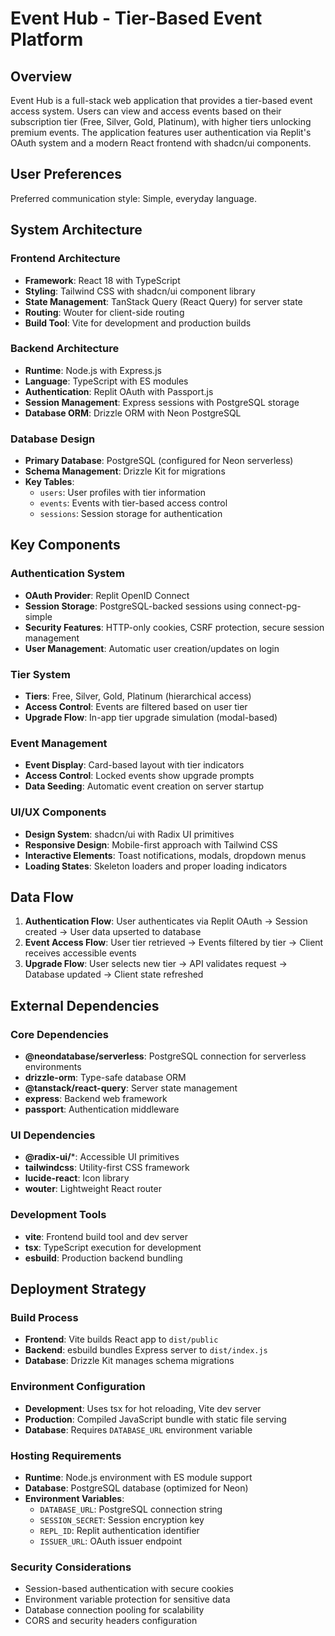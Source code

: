 # Event Hub - Tier-Based Event Platform

## Overview

Event Hub is a full-stack web application that provides a tier-based event access system. Users can view and access events based on their subscription tier (Free, Silver, Gold, Platinum), with higher tiers unlocking premium events. The application features user authentication via Replit's OAuth system and a modern React frontend with shadcn/ui components.

## User Preferences

Preferred communication style: Simple, everyday language.

## System Architecture

### Frontend Architecture
- **Framework**: React 18 with TypeScript
- **Styling**: Tailwind CSS with shadcn/ui component library
- **State Management**: TanStack Query (React Query) for server state
- **Routing**: Wouter for client-side routing
- **Build Tool**: Vite for development and production builds

### Backend Architecture
- **Runtime**: Node.js with Express.js
- **Language**: TypeScript with ES modules
- **Authentication**: Replit OAuth with Passport.js
- **Session Management**: Express sessions with PostgreSQL storage
- **Database ORM**: Drizzle ORM with Neon PostgreSQL

### Database Design
- **Primary Database**: PostgreSQL (configured for Neon serverless)
- **Schema Management**: Drizzle Kit for migrations
- **Key Tables**:
  - `users`: User profiles with tier information
  - `events`: Events with tier-based access control
  - `sessions`: Session storage for authentication

## Key Components

### Authentication System
- **OAuth Provider**: Replit OpenID Connect
- **Session Storage**: PostgreSQL-backed sessions using connect-pg-simple
- **Security Features**: HTTP-only cookies, CSRF protection, secure session management
- **User Management**: Automatic user creation/updates on login

### Tier System
- **Tiers**: Free, Silver, Gold, Platinum (hierarchical access)
- **Access Control**: Events are filtered based on user tier
- **Upgrade Flow**: In-app tier upgrade simulation (modal-based)

### Event Management
- **Event Display**: Card-based layout with tier indicators
- **Access Control**: Locked events show upgrade prompts
- **Data Seeding**: Automatic event creation on server startup

### UI/UX Components
- **Design System**: shadcn/ui with Radix UI primitives
- **Responsive Design**: Mobile-first approach with Tailwind CSS
- **Interactive Elements**: Toast notifications, modals, dropdown menus
- **Loading States**: Skeleton loaders and proper loading indicators

## Data Flow

1. **Authentication Flow**: User authenticates via Replit OAuth → Session created → User data upserted to database
2. **Event Access Flow**: User tier retrieved → Events filtered by tier → Client receives accessible events
3. **Upgrade Flow**: User selects new tier → API validates request → Database updated → Client state refreshed

## External Dependencies

### Core Dependencies
- **@neondatabase/serverless**: PostgreSQL connection for serverless environments
- **drizzle-orm**: Type-safe database ORM
- **@tanstack/react-query**: Server state management
- **express**: Backend web framework
- **passport**: Authentication middleware

### UI Dependencies
- **@radix-ui/***: Accessible UI primitives
- **tailwindcss**: Utility-first CSS framework
- **lucide-react**: Icon library
- **wouter**: Lightweight React router

### Development Tools
- **vite**: Frontend build tool and dev server
- **tsx**: TypeScript execution for development
- **esbuild**: Production backend bundling

## Deployment Strategy

### Build Process
- **Frontend**: Vite builds React app to `dist/public`
- **Backend**: esbuild bundles Express server to `dist/index.js`
- **Database**: Drizzle Kit manages schema migrations

### Environment Configuration
- **Development**: Uses tsx for hot reloading, Vite dev server
- **Production**: Compiled JavaScript bundle with static file serving
- **Database**: Requires `DATABASE_URL` environment variable

### Hosting Requirements
- **Runtime**: Node.js environment with ES module support
- **Database**: PostgreSQL database (optimized for Neon)
- **Environment Variables**: 
  - `DATABASE_URL`: PostgreSQL connection string
  - `SESSION_SECRET`: Session encryption key
  - `REPL_ID`: Replit authentication identifier
  - `ISSUER_URL`: OAuth issuer endpoint

### Security Considerations
- Session-based authentication with secure cookies
- Environment variable protection for sensitive data
- Database connection pooling for scalability
- CORS and security headers configuration